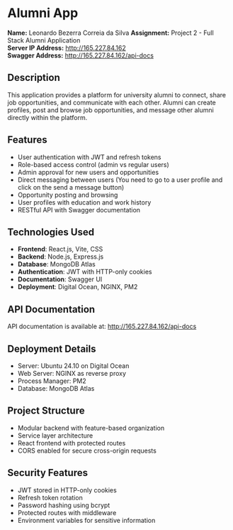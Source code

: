 # Alumni App

**Name:** Leonardo Bezerra Correia da Silva
**Assignment:** Project 2 - Full Stack Alumni Application  
**Server IP Address:** http://165.227.84.162  
**Swagger Address:** http://165.227.84.162/api-docs

## Description
This application provides a platform for university alumni to connect, share job opportunities, and communicate with each other. Alumni can create profiles, post and browse job opportunities, and message other alumni directly within the platform.

## Features
- User authentication with JWT and refresh tokens
- Role-based access control (admin vs regular users)
- Admin approval for new users and opportunities
- Direct messaging between users (You need to go to a user profile and click on the send a message button)
- Opportunity posting and browsing
- User profiles with education and work history
- RESTful API with Swagger documentation

## Technologies Used
- **Frontend**: React.js, Vite, CSS
- **Backend**: Node.js, Express.js
- **Database**: MongoDB Atlas
- **Authentication**: JWT with HTTP-only cookies
- **Documentation**: Swagger UI
- **Deployment**: Digital Ocean, NGINX, PM2

## API Documentation
API documentation is available at: http://165.227.84.162/api-docs

## Deployment Details
- Server: Ubuntu 24.10 on Digital Ocean
- Web Server: NGINX as reverse proxy
- Process Manager: PM2
- Database: MongoDB Atlas

## Project Structure
- Modular backend with feature-based organization
- Service layer architecture
- React frontend with protected routes
- CORS enabled for secure cross-origin requests

## Security Features
- JWT stored in HTTP-only cookies
- Refresh token rotation
- Password hashing using bcrypt
- Protected routes with middleware
- Environment variables for sensitive information
